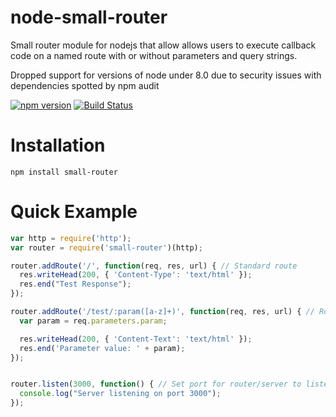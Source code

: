# node-small-router
Small router module for nodejs that allow allows users to execute callback code on a named route with or without parameters and query strings.

Dropped support for versions of node under 8.0 due to security issues with dependencies spotted by npm audit

[![npm version](https://badge.fury.io/js/small-router.svg)](https://badge.fury.io/js/small-router)
[![Build Status](https://travis-ci.org/SC7639/node-small-router.svg?branch=master)](https://travis-ci.org/SC7639/node-small-router)

# Installation
    npm install small-router

# Quick Example
```javascript
var http = require('http');
var router = require('small-router')(http);

router.addRoute('/', function(req, res, url) { // Standard route
  res.writeHead(200, { 'Content-Type': 'text/html' });
  res.end("Test Response");
});

router.addRoute('/test/:param([a-z]+)', function(req, res, url) { // Route with url parameter
  var param = req.parameters.param;

  res.writeHead(200, { 'Content-Text': 'text/html' });
  res.end('Parameter value: ' + param);
});


router.listen(3000, function() { // Set port for router/server to listen to
  console.log("Server listening on port 3000");
});
```
  
  





